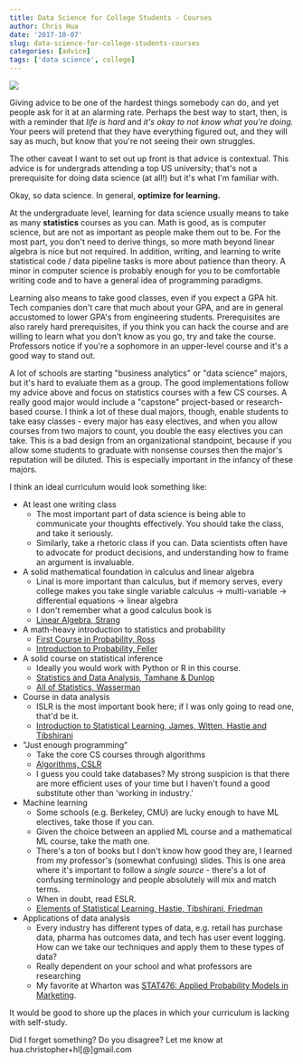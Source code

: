 ```yaml
---
title: Data Science for College Students - Courses
author: Chris Hua
date: '2017-10-07'
slug: data-science-for-college-students-courses
categories: [advice]
tags: ['data science', college]
---
```


![](http://i0.kym-cdn.com/photos/images/original/000/234/739/fa5.jpg)

Giving advice to be one of the hardest things somebody can do, and yet people ask for it at an alarming rate. Perhaps the best way to start, then, is with a reminder that *life is hard* and *it's okay to not know what you're doing.* Your peers will pretend that they have everything figured out, and they will say as much, but know that you're not seeing their own struggles. 

The other caveat I want to set out up front is that advice is contextual. This advice is for undergrads attending a top US university; that's not a prerequisite for doing data science (at all!) but it's what I'm familiar with.

Okay, so data science. In general, **optimize for learning.** 

At the undergraduate level, learning for data science usually means to take as many **statistics** courses as you can. Math is good, as is computer science, but are not as important as people make them out to be. For the most part, you don't need to derive things, so more math beyond linear algebra is nice but not required. In addition, writing, and learning to write statistical code / data pipeline tasks is more about patience than theory. A minor in computer science is probably enough for you to be comfortable writing code and to have a general idea of programming paradigms.

Learning also means to take good classes, even if you expect a GPA hit. Tech companies don't care that much about your GPA, and are in general accustomed to lower GPA's from engineering students. Prerequisites are also rarely hard prerequisites, if you think you can hack the course and are willing to learn what you don't know as you go, try and take the course. Professors notice if you're a sophomore in an upper-level course and it's a good way to stand out. 

A lot of schools are starting "business analytics" or "data science" majors, but it's hard to evaluate them as a group. The good implementations follow my advice above and focus on statistics courses with a few CS courses. A really good major would include a "capstone" project-based or research-based course. I think a lot of these dual majors, though, enable students to take easy classes - every major has easy electives, and when you allow courses from two majors to count, you double the easy electives you can take. This is a bad design from an organizational standpoint, because if you allow some students to graduate with nonsense courses then the major's reputation will be diluted. This is especially important in the infancy of these majors.

I think an ideal curriculum would look something like:

* At least one writing class
    * The most important part of data science is being able to communicate your thoughts effectively. You should take the class, and take it seriously. 
    * Similarly, take a rhetoric class if you can. Data scientists often have to advocate for product decisions, and understanding how to frame an argument is invaluable.
* A solid mathematical foundation in calculus and linear algebra
    * Linal is more important than calculus, but if memory serves, every college makes you take single variable calculus -> multi-variable -> differential equations -> linear algebra
    * I don't remember what a good calculus book is
    * [Linear Algebra, Strang](https://www.amazon.com/Introduction-Linear-Algebra-Gilbert-Strang/dp/0980232775/ref=pd_lpo_sbs_14_t_0?_encoding=UTF8&psc=1&refRID=B4K8B6XK64MAAXY9MB42)
* A math-heavy introduction to statistics and probability
    * [First Course in Probability, Ross](https://www.amazon.com/First-Course-Probability-9th/dp/032179477X)
    * [Introduction to Probability, Feller](https://www.dartmouth.edu/~chance/teaching_aids/books_articles/probability_book/amsbook.mac.pdf)
* A solid course on statistical inference
    * Ideally you would work with Python or R in this course. 
    * [Statistics and Data Analysis, Tamhane &  Dunlop](https://www.amazon.com/Statistics-Data-Analysis-Elementary-Intermediate/dp/0137444265)
    * [All of Statistics, Wasserman](https://www.amazon.com/All-Statistics-Statistical-Inference-Springer/dp/1441923225)
* Course in data analysis
    * ISLR is the most important book here; if I was only going to read one, that'd be it.
    * [Introduction to Statistical Learning, James, Witten, Hastie and Tibshirani](http://www-bcf.usc.edu/~gareth/ISL/)
* "Just enough programming"
    * Take the core CS courses through algorithms
    * [Algorithms, CSLR](https://www.amazon.com/Introduction-Algorithms-3rd-MIT-Press/dp/0262033844)
    * I guess you could take databases? My strong suspicion is that there are more efficient uses of your time but I haven't found a good substitute other than 'working in industry.'
* Machine learning
    * Some schools (e.g. Berkeley, CMU) are lucky enough to have ML electives, take those if you can.
    * Given the choice between an applied ML course and a mathematical ML course, take the math one.
    * There's a ton of books but I don't know how good they are, I learned from my professor's (somewhat confusing) slides. This is one area where it's important to follow a *single source* - there's a lot of confusing terminology and people absolutely will mix and match terms.
    * When in doubt, read ESLR.
    * [Elements of Statistical Learning, Hastie, Tibshirani, Friedman](https://web.stanford.edu/~hastie/ElemStatLearn/)
* Applications of data analysis
    * Every industry has different types of data, e.g. retail has purchase data, pharma has outcomes data, and tech has user event logging. How can we take our techniques and apply them to these types of data?
    * Really dependent on your school and what professors are researching
    * My favorite at Wharton was [STAT476: Applied Probability Models in Marketing](http://wcai.wharton.upenn.edu/wp-content/uploads/2014/07/MKTG_476-776_syllabus_spring_2011.pdf).

It would be good to shore up the places in which your curriculum is lacking with self-study.

Did I forget something? Do you disagree? Let me know at hua.christopher+hl[@]gmail.com